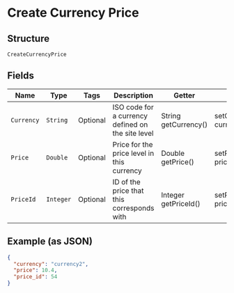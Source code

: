 
# Create Currency Price

## Structure

`CreateCurrencyPrice`

## Fields

| Name | Type | Tags | Description | Getter | Setter |
|  --- | --- | --- | --- | --- | --- |
| `Currency` | `String` | Optional | ISO code for a currency defined on the site level | String getCurrency() | setCurrency(String currency) |
| `Price` | `Double` | Optional | Price for the price level in this currency | Double getPrice() | setPrice(Double price) |
| `PriceId` | `Integer` | Optional | ID of the price that this corresponds with | Integer getPriceId() | setPriceId(Integer priceId) |

## Example (as JSON)

```json
{
  "currency": "currency2",
  "price": 10.4,
  "price_id": 54
}
```


